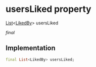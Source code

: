 


# usersLiked property







[List](https://api.flutter.dev/flutter/dart-core/List-class.html)&lt;[LikedBy](../../models_post_post_model/LikedBy-class.md)> usersLiked
  
_<span class="feature">final</span>_






## Implementation

```dart
final List<LikedBy> usersLiked;
```







